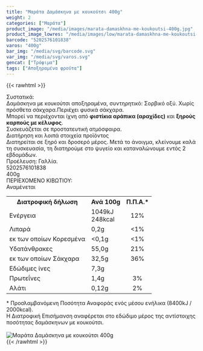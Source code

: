 ```yaml
---
title: "Μαράτα Δαμάσκηνα με κουκούτσι 400g"
weight: 2
categories: ["Μαράτα"]
product_image: "/media/images/marata-damaskhna-me-koukoutsi-400g.jpg"
product_image_lowres: "/media/images/low/marata-damaskhna-me-koukoutsi-400g.jpg"
barcode: "5202576101838"
varos: "400g"
bar_img: "/media/svg/barcode.svg"
var_img: "/media/svg/varos.svg"
gencat: ["Τρόφιμα"]
tags: ["Αποξηραμένα φρούτα"]
---
```

{{< rawhtml >}}

<div class="sload245"><div class="product"><div id="sistatika">Συστατικά:</div><div class="alltext">Δαμάσκηνα με κουκούτσι αποξηραμένα, συντηρητικό: Σορβικό οξύ. Χωρίς πρόσθετα σάκχαρα.Περιέχει φυσικά σάκχαρα.<br>Μπορεί να περιέχονται ίχνη από <b>φιστίκια αράπικα (αραχίδες)</b> και <b>ξηρούς καρπούς με κέλυφος</b>.<br>Συσκευάζεται σε προστατευτική ατμόσφαιρα.</div><div id="loipa">Διατήρηση και λοιπά στοιχεία προϊόντος</div><div class="alltext">Διατηρείται σε ξηρό και δροσερό μέρος. Μετά το άνοιγμα, κλείνουμε καλά τη συσκευασία, τη διατηρούμε στο ψυγείο και καταναλώνουμε εντός 2 εβδομάδων.<br>Προέλευση: Γαλλία.</div><div id="barcode"><div id="barimage1"></div><span id="bartext">5202576101838</span></div><div id="varos"><div id="varosimage1"></div><span id="varostext">400g</span></div><div id="kivotio">ΠΕΡΙΕΧΟΜΕΝΟ ΚΙΒΩΤΙΟΥ:<br>Αναμένεται</div><div class="tabout"><table id="diatable"><tbody><tr><th>Διατροφική δήλωση</th><th>Ανά 100g</th><th>Π.Π.Α.*</th></tr><tr><td class="texr2">Ενέργεια</td><td class="texr">1049kJ<br>248kcal</td><td class="texr" style="text-align:center">12%</td></tr><tr><td class="texr2">Λιπαρά</td><td class="texr">0,2g</td><td class="texr" style="text-align:center">&lt;1%</td></tr><tr><td class="gray">εκ των οποίων Κορεσµένα</td><td class="gray2">&lt;0,1g</td><td class="gray2" style="text-align:center">&lt;1%</td></tr><tr><td class="texr2">Yδατάνθρακες</td><td class="texr">55,0g</td><td class="texr" style="text-align:center">21%</td></tr><tr><td class="gray">εκ των οποίων Σάκχαρα</td><td class="gray2">32,5g</td><td class="gray2" style="text-align:center">36%</td></tr><tr><td class="texr2">Eδώδιμες ίνες</td><td class="texr">7,3g</td><td class="texr" style="text-align:center"></td></tr><tr><td class="texr2">Πρωτεΐνες</td><td class="texr">1,4g</td><td class="texr" style="text-align:center">3%</td></tr><tr><td class="texr2">Αλάτι</td><td class="texr">0,12g</td><td class="texr" style="text-align:center">2%</td></tr></tbody></table></div><div class="alltext">* Προσλαμβανόμενη Ποσότητα Αναφοράς ενός μέσου ενήλικα (8400kJ / 2000kcal).<br>Η Διατροφική Επισήμανση αναφέρεται στο εδώδιμο μέρος της αντίστοιχης ποσότητας δαμάσκηνων με κουκούτσι.</div><br><div class="pimg"><img alt="Μαράτα Δαμάσκηνα με κουκούτσι 400g" title="Μαράτα Δαμάσκηνα με κουκούτσι 400g" src="/media/images/marata-damaskhna-me-koukoutsi-400g.jpg"></div></div></div>
{{< /rawhtml >}}


